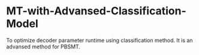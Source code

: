 # MT-with-Advansed-Classification-Model
To optimize decoder parameter runtime using classification method. It is an advansed method for PBSMT.
